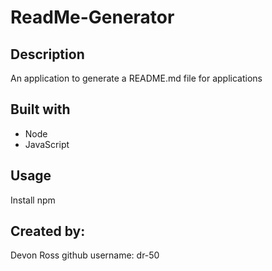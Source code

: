 # ReadMe-Generator
  ## Description
  An application to generate a README.md file for applications

  ## Built with
  * Node
  * JavaScript

  ## Usage
  Install npm
  
  ## Created by:
  Devon Ross
  github username: dr-50
